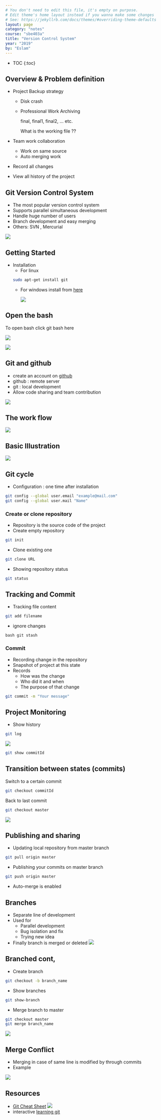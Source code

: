 ```yaml
---
# You don't need to edit this file, it's empty on purpose.
# Edit theme's home layout instead if you wanna make some changes
# See: https://jekyllrb.com/docs/themes/#overriding-theme-defaults
layout: page
category: "notes"
course: "sbe403a"
title: "Version Control System"
year: "2019"
by: "Eslam"
---
```

* TOC
{:toc}


## Overview & Problem definition 

* Project Backup strategy  
    * Disk crash
    * Professional Work Archiving
     
        final, final1, final2, ... etc.
        
        What is the working file ?? 
    
* Team work collaboration
    * Work on same source
    * Auto merging work

* Record all changes
* View all history of the project


## Git Version Control System 

* The most popular version control system 
* Supports parallel simultaneous development
* Handle huge number of users
* Branch development and easy merging 
* Others: SVN , Mercurial

![](../images/w4/git.jpeg)


## Getting Started 
* Installation
    * For linux 
    ```bash
    sudo apt-get install git
    ```
    * For windows install from [here](https://git-scm.com/downloads)
    
        ![](../images/w4/install-win.png) 

## Open the bash 

To open bash click git bash here

 ![](../images/w4/opengit.png)
 

![](../images/w4/bash-here.png)

## Git and github
 
 * create an account on [github](github.com) 
 * github : remote server 
 * git : local development
 * Allow code sharing and team contribution
 
 ![](../images/w4/github.png)


## The work flow 

![](../images/w4/git-github.png)



## Basic Illustration

![](../images/w4/version-control-fig3.png)


## Git cycle
* Configuration : one time after installation

```bash
git config --global user.email "example@mail.com"
git config --global user.mail "Name"
```

### Create or clone repository 

* Repository is the source code of the project 
* Create empty repository 
```bash 
git init
```
* Clone existing one
```bash
git clone URL
```

* Showing repository status 
```bash
git status 
```

## Tracking and Commit

* Tracking file content
```bash
git add filename
```
* ignore changes

``bash
git stash
``

### Commit 

* Recording change in the repository 
* Snapshot of project at this state
* Records 
    * How was the change 
    * Who did it and when
    * The purpose of that change
```bash
git commit -m "Your message"
```

## Project Monitoring 

* Show history 


```bash 
git log 
```

![](../images/w4/commits.png)

```bash
git show commitId
```


## Transition between states (commits)

Switch to a certain commit 

```bash
git checkout commitId
```

Back to last commit 

```bash
git checkout master
```

![](../images/w4/checkout.png)

 

## Publishing and sharing

* Updating local repository from master branch

```bash
git pull origin master 
```

* Publishing your commits on master branch

```bash 
git push origin master
```

* Auto-merge is enabled


## Branches
* Separate line of development
* Used for 
    * Parallel development
    * Bug isolation and fix
    * Trying new idea 
* Finally branch is merged or deleted
![](../images/w4/branch2.png)


## Branched cont, 
* Create branch
```bash 
git checkout -b branch_name
```
* Show branches
```bash 
git show-branch
```
* Merge branch to master

```bash
git checkout master
git merge branch_name
```
![](../images/w4/Branch-1.png)

 
## Merge Conflict

* Merging in case of same line is modified by through commits
* Example 

 ![](../images/w4/conflict.png)



## Resources
* [Git Cheat Sheet](https://services.github.com/on-demand/downloads/github-git-cheat-sheet.pdf)
![](../images/w4/cheatsheet.png)
* interactive [learning git](https://learngitbranching.js.org/)